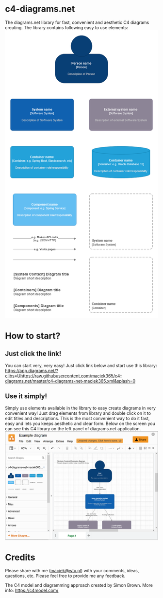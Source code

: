 # c4-diagrams.net
The diagrams.net library for fast, convenient and aesthetic C4 diagrams creating.
The library contains following easy to use elements:
![c4-diagrams.net](/c4-diagrams-net-maciek365.png)

# How to start?
## Just click the link!
You can start very, very easy! Just click link below and start use this library:
https://app.diagrams.net/?clibs=Uhttps://raw.githubusercontent.com/maciek365/c4-diagrams.net/master/c4-diagrams-net-maciek365.xml&splash=0


## Use it simply!
Simply use elements available in the library to easy create diagrams in very convenient way! Just drag elements from library and double click on it to edit titles and descriptions. This is the most convenient way to do it fast, easy and lets you keeps aesthetic and clear form.
Below on the screen you can see this C4 library on the left panel of diagrams.net application.
![c4-diagrams.net](/c4-diagrams-net-maciek365-library-screen.png)

# Credits
Please share with me (maciek@wtx.pl) with your comments, ideas, questions, etc. Please feel free to provide me any feedback.

The C4 model and diagramming approach created by Simon Brown. More info: https://c4model.com/
